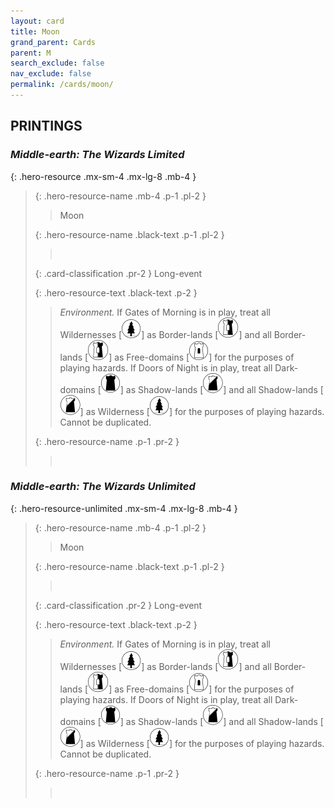 ```yaml
---
layout: card
title: Moon
grand_parent: Cards
parent: M
search_exclude: false
nav_exclude: false
permalink: /cards/moon/
---
```


## PRINTINGS


### _Middle-earth: The Wizards Limited_

{: .hero-resource .mx-sm-4 .mx-lg-8 .mb-4 }
> {: .hero-resource-name .mb-4 .p-1 .pl-2 }
> > <div class="card-mp"></div>
> > <div class="card-name">Moon</div>
>
> {: .hero-resource-name .black-text .p-1 .pl-2 }
> > &nbsp;
>
> {: .card-classification .pr-2 }
> Long-event
>
> {: .hero-resource-text .black-text .p-2 }
> > _Environment._ If Gates of Morning is in play, treat all Wildernesses \[![](/assets/images/wilderness.svg)] as Border-lands \[![](/assets/images/border-land.svg)] and all Border-lands \[![](/assets/images/border-land.svg)] as Free-domains \[![](/assets/images/free-domain.svg)] for the purposes of playing hazards. If Doors of Night is in play, treat all Dark-domains \[![](/assets/images/dark-domain.svg)] as Shadow-lands \[![](/assets/images/shadow-land.svg)] and all Shadow-lands \[![](/assets/images/shadow-land.svg)] as Wilderness \[![](/assets/images/wilderness.svg)] for the purposes of playing hazards. Cannot be duplicated. 
> 
> {: .hero-resource-name .p-1 .pr-2 }
> > <div class="card-shield"></div>
> > <div class="card-corruption">&nbsp;</div>

### _Middle-earth: The Wizards Unlimited_

{: .hero-resource-unlimited .mx-sm-4 .mx-lg-8 .mb-4 }
> {: .hero-resource-name .mb-4 .p-1 .pl-2 }
> > <div class="card-mp"></div>
> > <div class="card-name">Moon</div>
>
> {: .hero-resource-name .black-text .p-1 .pl-2 }
> > &nbsp;
>
> {: .card-classification .pr-2 }
> Long-event
>
> {: .hero-resource-text .black-text .p-2 }
> > _Environment._ If Gates of Morning is in play, treat all Wildernesses \[![](/assets/images/wilderness.svg)] as Border-lands \[![](/assets/images/border-land.svg)] and all Border-lands \[![](/assets/images/border-land.svg)] as Free-domains \[![](/assets/images/free-domain.svg)] for the purposes of playing hazards. If Doors of Night is in play, treat all Dark-domains \[![](/assets/images/dark-domain.svg)] as Shadow-lands \[![](/assets/images/shadow-land.svg)] and all Shadow-lands \[![](/assets/images/shadow-land.svg)] as Wilderness \[![](/assets/images/wilderness.svg)] for the purposes of playing hazards. Cannot be duplicated. 
> 
> {: .hero-resource-name .p-1 .pr-2 }
> > <div class="card-shield"></div>
> > <div class="card-corruption">&nbsp;</div>
